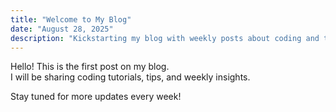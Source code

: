 ```yaml
---
title: "Welcome to My Blog"
date: "August 28, 2025"
description: "Kickstarting my blog with weekly posts about coding and tech."
---
```


Hello! This is the first post on my blog.  
I will be sharing coding tutorials, tips, and weekly insights.  

Stay tuned for more updates every week!
